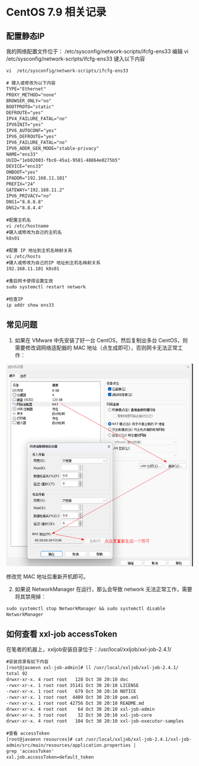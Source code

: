 # CentOS 7.9 相关记录

## 配置静态IP

我的网络配置文件位于： /etc/sysconfig/network-scripts/ifcfg-ens33
编辑 vi /etc/sysconfig/network-scripts/ifcfg-ens33 键入以下内容

```shell
vi  /etc/sysconfig/network-scripts/ifcfg-ens33

# 键入或修改为以下内容
TYPE="Ethernet"
PROXY_METHOD="none"
BROWSER_ONLY="no"
BOOTPROTO="static"
DEFROUTE="yes"
IPV4_FAILURE_FATAL="no"
IPV6INIT="yes"
IPV6_AUTOCONF="yes"
IPV6_DEFROUTE="yes"
IPV6_FAILURE_FATAL="no"
IPV6_ADDR_GEN_MODE="stable-privacy"
NAME="ens33"
UUID="1eb02003-fbc6-45a1-9581-48864e0275b5"
DEVICE="ens33"
ONBOOT="yes"
IPADDR="192.168.11.101"
PREFIX="24"
GATEWAY="192.168.11.2"
IPV6_PRIVACY="no"
DNS1="8.8.8.8"
DNS2="8.8.4.4"

#配置主机名
vi /etc/hostname
#键入或修改为自己的主机名
k8s01

#配置 IP 地址到主机名映射关系
vi /etc/hosts
#键入或修改为自己的IP 地址到主机名映射关系
192.168.11.101 k8s01

#重启网卡使得设置生效
sudo systemctl restart network

#检查IP
ip addr show ens33

```

## 常见问题

1. 如果在 VMware 中先安装了好一台 CentOS，然后复制出多台 CentOS，则需要修改调网络适配器的 MAC 地址（点生成即可），否则网卡无法正常工作：

![](./img/VMware%20生成机器网卡MAC地址.png)

修改完 MAC 地址后重新开机即可。

2. 如果说 NetworkManager 在运行，那么会导致 network 无法正常工作，需要将其禁用掉：

```shell
sudo systemctl stop NetworkManager && sudo systemctl disable NetworkManager
```

## 如何查看 xxl-job accessToken

在笔者的机器上，xxljob安装目录位于：/usr/local/xxljob/xxl-job-2.4.1/

```shell
#安装目录有如下内容
[root@javaevn xxl-job-admin]# ll /usr/local/xxljob/xxl-job-2.4.1/
total 92
drwxr-xr-x. 4 root root   128 Oct 30 20:10 doc
-rwxr-xr-x. 1 root root 35141 Oct 30 20:10 LICENSE
-rwxr-xr-x. 1 root root   679 Oct 30 20:10 NOTICE
-rwxr-xr-x. 1 root root  4409 Oct 30 20:10 pom.xml
-rwxr-xr-x. 1 root root 42756 Oct 30 20:10 README.md
drwxr-xr-x. 4 root root    64 Oct 30 20:10 xxl-job-admin
drwxr-xr-x. 3 root root    32 Oct 30 20:10 xxl-job-core
drwxr-xr-x. 4 root root   104 Oct 30 20:10 xxl-job-executor-samples

#查看 accessToken
[root@javaevn resources]# cat /usr/local/xxljob/xxl-job-2.4.1/xxl-job-admin/src/main/resources/application.properties |
grep 'accessToken'
xxl.job.accessToken=default_token



```